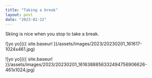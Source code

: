 ```yaml
---
title: "Taking a break"
layout: post
date: "2023-02-22"
---
```


Skiing is nice when you stop to take a break.

![yo yo]({{ site.baseurl }}/assets/images/2023/20230201_161617-1024x461.jpg)

![yo yo]({{ site.baseurl }}/assets/images/2023/20230201_1616388856332494756906626-461x1024.jpg)
